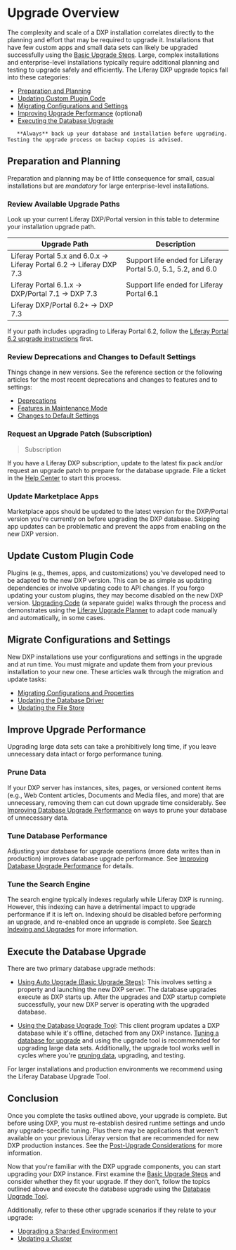 # Upgrade Overview

The complexity and scale of a DXP installation correlates directly to the planning and effort that may be required to upgrade it. Installations that have few custom apps and small data sets can likely be upgraded successfully using the [Basic Upgrade Steps](./basic-upgrade-steps.md). Large, complex installations and enterprise-level installations typically require additional planning and testing to upgrade safely and efficiently. The Liferay DXP upgrade topics fall into these categories:

* [Preparation and Planning](#preparation-and-planning)
* [Updating Custom Plugin Code](#update-custom-plugin-code)
* [Migrating Configurations and Settings](#migrate-configurations-and-settings)
* [Improving Upgrade Performance](#improve-upgrade-performance) (optional)
* [Executing the Database Upgrade](#execute-the-database-upgrade)

```warning::
   **Always** back up your database and installation before upgrading. Testing the upgrade process on backup copies is advised.
```

## Preparation and Planning

Preparation and planning may be of little consequence for small, casual installations but are *mandatory* for large enterprise-level installations.

### Review Available Upgrade Paths

Look up your current Liferay DXP/Portal version in this table to determine your installation upgrade path.

| Upgrade Path                            | Description |
| --------------------------------------- | ----------- |
| Liferay Portal 5.x and 6.0.x &rarr; Liferay Portal 6.2 &rarr; Liferay DXP 7.3 | Support life ended for Liferay Portal 5.0, 5.1, 5.2, and 6.0 |
| Liferay Portal 6.1.x &rarr; DXP/Portal 7.1 &rarr; DXP 7.3 | Support life ended for Liferay Portal 6.1 |
| Liferay DXP/Portal 6.2+ &rarr; DXP 7.3      |             |

If your path includes upgrading to Liferay Portal 6.2, follow the [Liferay Portal 6.2 upgrade instructions](https://help.liferay.com/hc/en-us/articles/360017903232-Upgrading-Liferay) first.

### Review Deprecations and Changes to Default Settings

Things change in new versions. See the reference section or the following articles for the most recent deprecations and changes to features and to settings:

* [Deprecations](../reference/deprecations-in-liferay-dxp-7-3.md)
* [Features in Maintenance Mode](../reference/features-in-maintenance-mode.md)
* [Changes to Default Settings](../reference/changes-to-default-settings-in-liferay-dxp-7-3.md)

### Request an Upgrade Patch (Subscription)

> Subscription

If you have a Liferay DXP subscription, update to the latest fix pack and/or request an upgrade patch to prepare for the database upgrade. File a ticket in the [Help Center](https://help.liferay.com/hc/requests/new) to start this process.

### Update Marketplace Apps

Marketplace apps should be updated to the latest version for the DXP/Portal version you're currently on before upgrading the DXP database. Skipping app updates can be problematic and prevent the apps from enabling on the new DXP version.

## Update Custom Plugin Code

Plugins (e.g., themes, apps, and customizations) you've developed need to be adapted to the new DXP version. This can be as simple as updating dependencies or involve updating code to API changes. If you forgo updating your custom plugins, they may become disabled on the new DXP version. [Upgrading Code](https://help.liferay.com/hc/en-us/articles/360029316391-Introduction-to-Upgrading-Code-to-Liferay-DXP-7-2) (a separate guide) walks through the process and demonstrates using the [Liferay Upgrade Planner](https://help.liferay.com/hc/en-us/articles/360029147451-Liferay-Upgrade-Planner) to adapt code manually and automatically, in some cases.

## Migrate Configurations and Settings

New DXP installations use your configurations and settings in the upgrade and at run time. You must migrate and update them from your previous installation to your new one. These articles walk through the migration and update tasks:

* [Migrating Configurations and Properties](../configuration-and-infrastructure/migrating-configurations-and-properties.md)
* [Updating the Database Driver](../configuration-and-infrastructure/updating-the-database-driver.md)
* [Updating the File Store](../configuration-and-infrastructure/updating-the-file-store.md)

## Improve Upgrade Performance

Upgrading large data sets can take a prohibitively long time, if you leave unnecessary data intact or forgo performance tuning.

### Prune Data

If your DXP server has instances, sites, pages, or versioned content items (e.g., Web Content articles, Documents and Media files, and more) that are unnecessary, removing them can cut down upgrade time considerably. See [Improving Database Upgrade Performance](../upgrade-stability-and-performance/improving-database-upgrade-performance.md) on ways to prune your database of unnecessary data.

### Tune Database Performance

Adjusting your database for upgrade operations (more data writes than in production) improves database upgrade performance. See [Improving Database Upgrade Performance](../upgrade-stability-and-performance/improving-database-upgrade-performance.md) for details.

### Tune the Search Engine

The search engine typically indexes regularly while Liferay DXP is running. However, this indexing can have a detrimental impact to upgrade performance if it is left on. Indexing should be disabled before performing an upgrade, and re-enabled once an upgrade is complete. See [Search Indexing and Upgrades](../upgrade-stability-and-performance/search-indexing-and-upgrade.md) for more information.

## Execute the Database Upgrade

There are two primary database upgrade methods:

* [Using Auto Upgrade \(Basic Upgrade Steps\)](./basic-upgrade-steps.md): This involves setting a property and launching the new DXP server. The database upgrades execute as DXP starts up. After the upgrades and DXP startup complete successfully, your new DXP server is operating with the upgraded database. 

* [Using the Database Upgrade Tool](./using-the-liferay-upgrade-tool.md): This client program updates a DXP database while it's offline, detached from any DXP instance. [Tuning a database for upgrade](../upgrade-stability-and-performance/improving-database-upgrade-performance.md) and using the upgrade tool is recommended for upgrading large data sets. Additionally, the upgrade tool works well in cycles where you're [pruning data](../upgrade-stability-and-performance/improving-database-upgrade-performance.md), upgrading, and testing.

For larger installations and production environments we recommend using the Liferay Database Upgrade Tool.

## Conclusion

Once you complete the tasks outlined above, your upgrade is complete. But before using DXP, you must re-establish desired runtime settings and undo any upgrade-specific tuning. Plus there may be applications that weren't available on your previous Liferay version that are recommended for new DXP production instances. See the [Post-Upgrade Considerations](./post-upgrade-considerations.md) for more information.

Now that you're familiar with the DXP upgrade components, you can start upgrading your DXP instance. First examine the [Basic Upgrade Steps](./basic-upgrade-steps.md) and consider whether they fit your upgrade. If they don't, follow the topics outlined above and execute the database upgrade using the [Database Upgrade Tool](./using-the-upgrade-tool.md).

Additionally, refer to these other upgrade scenarios if they relate to your upgrade:

* [Upgrading a Sharded Environment](../other-upgrade-scenarios/upgrading-a-sharded-environment.md)
* [Updating a Cluster](../10-Maintaining-a-liferay-dxp-installation/10-maintaining-clusters/01-maintaining-clustered-installations.md)